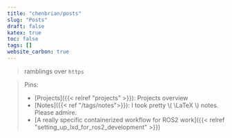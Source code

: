 ```yaml
---
title: "chenbrian/posts"
slug: "Posts"
draft: false
katex: true
toc: false
tags: []
website_carbon: true
---
```


> ramblings over `https`

> Pins:
> - [Projects]({{< relref "projects" >}}): Projects overview
> - [Notes]({{< ref "/tags/notes">}}): I took pretty \\( \LaTeX \\) notes. Please admire.
> - [A really specific containerized workflow for ROS2 work]({{< relref "setting_up_lxd_for_ros2_development" >}})

[^btw]: btw
